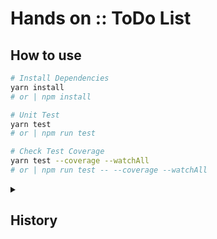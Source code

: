 # Hands on :: ToDo List

## How to use

```bash
# Install Dependencies
yarn install
# or | npm install

# Unit Test
yarn test
# or | npm run test

# Check Test Coverage
yarn test --coverage --watchAll
# or | npm run test -- --coverage --watchAll
```

<details>
<summary><h2>History</h2></summary>

### Init

```bash
npx create-react-app --template typescript hands-on-todo-list-class
```

### Dependency

### Typescript Complier: `tsconfig.json`

- To use absolute pakage path in import sytanx, [set 'baseUrl'.](./tsconfig.json#L3)

#### Prettier Hooking

```bash
yarn add --dev husky lint-staged prettier
```

- `.prettierrc.js`: [basic prettier policy](./.prettierrc.js)
- `package.json`: [add husky hook for uing prettier](./package.json#L5-#L14)

#### CSS & Test

```bash
yarn add styled-components
yarn add --dev @types/styled-components jest-styled-components
```

</details>
